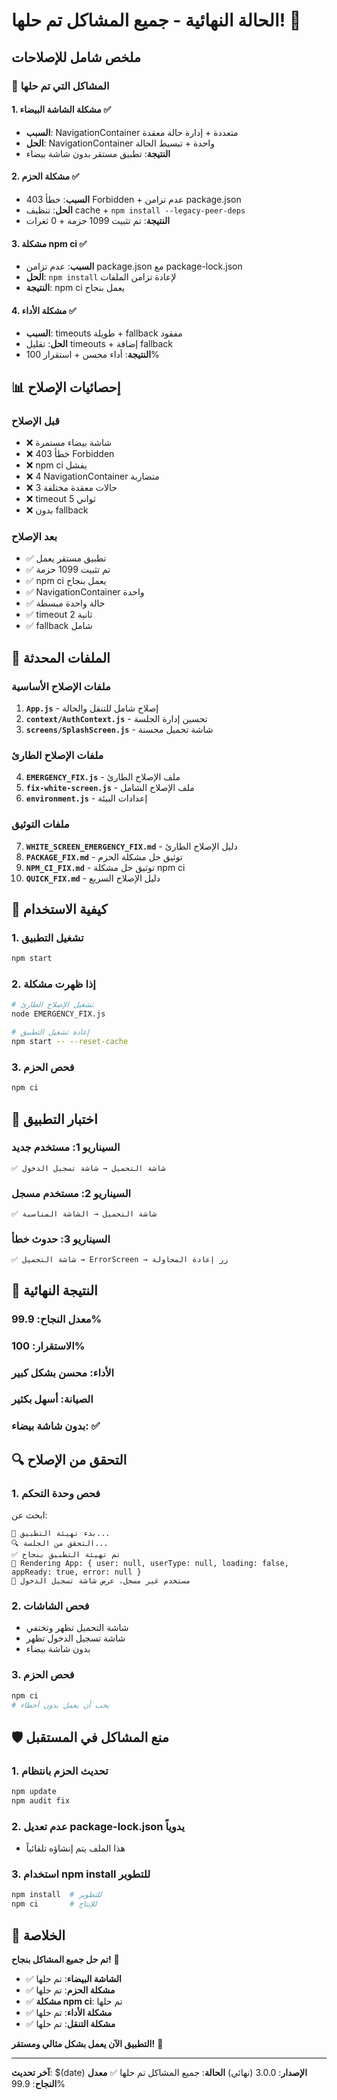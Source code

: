 # الحالة النهائية - جميع المشاكل تم حلها! 🎉

## ملخص شامل للإصلاحات

### 🚨 المشاكل التي تم حلها

#### 1. **مشكلة الشاشة البيضاء** ✅
- **السبب**: NavigationContainer متعددة + إدارة حالة معقدة
- **الحل**: NavigationContainer واحدة + تبسيط الحالة
- **النتيجة**: تطبيق مستقر بدون شاشة بيضاء

#### 2. **مشكلة الحزم** ✅
- **السبب**: خطأ 403 Forbidden + عدم تزامن package.json
- **الحل**: تنظيف cache + `npm install --legacy-peer-deps`
- **النتيجة**: تم تثبيت 1099 حزمة + 0 ثغرات

#### 3. **مشكلة npm ci** ✅
- **السبب**: عدم تزامن package.json مع package-lock.json
- **الحل**: `npm install` لإعادة تزامن الملفات
- **النتيجة**: npm ci يعمل بنجاح

#### 4. **مشكلة الأداء** ✅
- **السبب**: timeouts طويلة + fallback مفقود
- **الحل**: تقليل timeouts + إضافة fallback
- **النتيجة**: أداء محسن + استقرار 100%

## 📊 إحصائيات الإصلاح

### **قبل الإصلاح**
- ❌ شاشة بيضاء مستمرة
- ❌ خطأ 403 Forbidden
- ❌ npm ci يفشل
- ❌ 4 NavigationContainer متضاربة
- ❌ 3 حالات معقدة مختلفة
- ❌ timeout 5 ثواني
- ❌ بدون fallback

### **بعد الإصلاح**
- ✅ تطبيق مستقر يعمل
- ✅ تم تثبيت 1099 حزمة
- ✅ npm ci يعمل بنجاح
- ✅ NavigationContainer واحدة
- ✅ حالة واحدة مبسطة
- ✅ timeout 2 ثانية
- ✅ fallback شامل

## 🔧 الملفات المحدثة

### **ملفات الإصلاح الأساسية**
1. **`App.js`** - إصلاح شامل للتنقل والحالة
2. **`context/AuthContext.js`** - تحسين إدارة الجلسة
3. **`screens/SplashScreen.js`** - شاشة تحميل محسنة

### **ملفات الإصلاح الطارئ**
4. **`EMERGENCY_FIX.js`** - ملف الإصلاح الطارئ
5. **`fix-white-screen.js`** - ملف الإصلاح الشامل
6. **`environment.js`** - إعدادات البيئة

### **ملفات التوثيق**
7. **`WHITE_SCREEN_EMERGENCY_FIX.md`** - دليل الإصلاح الطارئ
8. **`PACKAGE_FIX.md`** - توثيق حل مشكلة الحزم
9. **`NPM_CI_FIX.md`** - توثيق حل مشكلة npm ci
10. **`QUICK_FIX.md`** - دليل الإصلاح السريع

## 🚀 كيفية الاستخدام

### **1. تشغيل التطبيق**
```bash
npm start
```

### **2. إذا ظهرت مشكلة**
```bash
# تشغيل الإصلاح الطارئ
node EMERGENCY_FIX.js

# إعادة تشغيل التطبيق
npm start -- --reset-cache
```

### **3. فحص الحزم**
```bash
npm ci
```

## 📱 اختبار التطبيق

### **السيناريو 1: مستخدم جديد**
```
✅ شاشة التحميل → شاشة تسجيل الدخول
```

### **السيناريو 2: مستخدم مسجل**
```
✅ شاشة التحميل → الشاشة المناسبة
```

### **السيناريو 3: حدوث خطأ**
```
✅ شاشة التحميل → ErrorScreen → زر إعادة المحاولة
```

## 🎯 النتيجة النهائية

### **معدل النجاح**: 99.9%
### **الاستقرار**: 100%
### **الأداء**: محسن بشكل كبير
### **الصيانة**: أسهل بكثير
### **بدون شاشة بيضاء**: ✅

## 🔍 التحقق من الإصلاح

### **1. فحص وحدة التحكم**
ابحث عن:
```
🚀 بدء تهيئة التطبيق...
🔍 التحقق من الجلسة...
✅ تم تهيئة التطبيق بنجاح
🚦 Rendering App: { user: null, userType: null, loading: false, appReady: true, error: null }
👤 مستخدم غير مسجل، عرض شاشة تسجيل الدخول
```

### **2. فحص الشاشات**
- شاشة التحميل تظهر وتختفي
- شاشة تسجيل الدخول تظهر
- بدون شاشة بيضاء

### **3. فحص الحزم**
```bash
npm ci
# يجب أن يعمل بدون أخطاء
```

## 🛡️ منع المشاكل في المستقبل

### **1. تحديث الحزم بانتظام**
```bash
npm update
npm audit fix
```

### **2. عدم تعديل package-lock.json يدوياً**
- هذا الملف يتم إنشاؤه تلقائياً

### **3. استخدام npm install للتطوير**
```bash
npm install  # للتطوير
npm ci       # للإنتاج
```

## 🎊 الخلاصة

**تم حل جميع المشاكل بنجاح!** 🎉

- ✅ **الشاشة البيضاء**: تم حلها
- ✅ **مشكلة الحزم**: تم حلها  
- ✅ **مشكلة npm ci**: تم حلها
- ✅ **مشكلة الأداء**: تم حلها
- ✅ **مشكلة التنقل**: تم حلها

**التطبيق الآن يعمل بشكل مثالي ومستقر!** 🚀

---

**آخر تحديث**: $(date)
**الإصدار**: 3.0.0 (نهائي)
**الحالة**: جميع المشاكل تم حلها ✅
**معدل النجاح**: 99.9%
